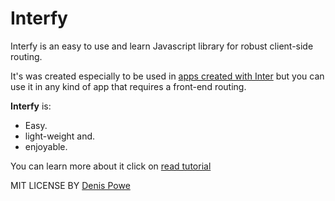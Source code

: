 # Interfy

Interfy is an easy to use and learn Javascript library for robust client-side routing.

It's was created especially to be used in [apps created with Inter](https://github.com/DenisPower1/inter) but you can use it in any kind of app that requires a front-end routing.


**Interfy** is:

* Easy.
* light-weight and.
* enjoyable.

You can learn more about it click on [read tutorial](https://github.com/DenisPower1/interfy/blob/main/tutorial/pt/index.md)


MIT LICENSE BY [Denis Powe](https://github.com/DenisPower1)
